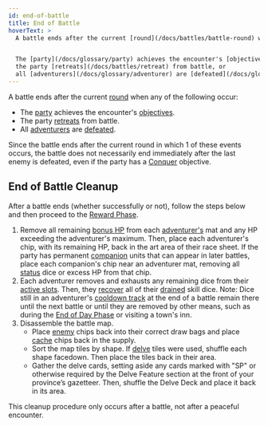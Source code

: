 ```yaml
---
id: end-of-battle
title: End of Battle
hoverText: >
  A battle ends after the current [round](/docs/battles/battle-round) when any of the following occur:


  The [party](/docs/glossary/party) achieves the encounter's [objectives](/docs/battles/objectives/), or
  the party [retreats](/docs/battles/retreat) from battle, or 
  all [adventurers](/docs/glossary/adventurer) are [defeated](/docs/glossary/defeated).
---
```


A battle ends after the current [round](/docs/battles/battle-round) when any of the following occur:

- The [party](/docs/glossary/party) achieves the encounter's [objectives](/docs/battles/objectives/).
- The party [retreats](/docs/battles/retreat) from battle.
- All [adventurers](/docs/glossary/adventurer) are [defeated](/docs/glossary/defeated).

Since the battle ends after the current round in which 1 of these events occurs, the battle does not necessarily end immediately after the last enemy is defeated, even if the party has a [Conquer](/docs/battles/objectives/conquer) objective.

## End of Battle Cleanup

After a battle ends (whether successfully or not), follow the steps below and then proceed to the [Reward Phase](/docs/day/reward-phase).

1. Remove all remaining [bonus HP](/docs/glossary/bonus-hp) from each [adventurer's](/docs/glossary/adventurer) mat and any HP exceeding the adventurer's maximum. Then, place each adventurer's chip, with its remaining HP, back in the art area of their race sheet. If the party has permanent [companion](/docs/glossary/companion) units that can appear in later battles, place each companion's chip near an adventurer mat, removing all [status](/docs/glossary/status-effect) dice or excess HP from that chip.
2. Each adventurer removes and exhausts any remaining dice from their [active slots](/docs/glossary/active-slot). Then, they [recover](/docs/glossary/recover) all of their [drained](/docs/glossary/drained) skill dice. Note: Dice still in an adventurer's [cooldown track](/docs/glossary/cooldown-track) at the end of a battle remain there until the next battle or until they are removed by other means, such as during the [End of Day Phase](/docs/day/end-of-day-phase) or visiting a town's inn.
3. Disassemble the battle map.
   - Place [enemy](/docs/glossary/enemy) chips back into their correct draw bags and place [cache](/docs/glossary/cache) chips back in the supply.
   - Sort the map tiles by shape. If [delve](/docs/battles/types/delve) tiles were used, shuffle each shape facedown. Then place the tiles back in their area.
   - Gather the delve cards, setting aside any cards marked with "SP" or otherwise required by the Delve Feature section at the front of your province’s gazetteer. Then, shuffle the Delve Deck and place it back in its area.

This cleanup procedure only occurs after a battle, not after a peaceful encounter.
